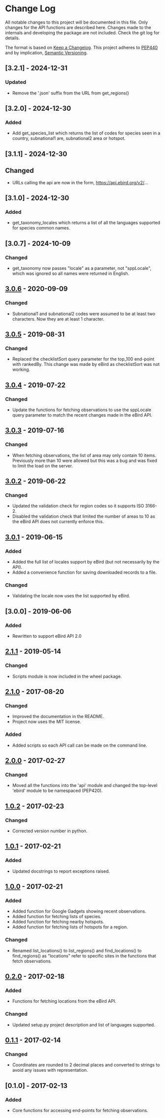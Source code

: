 # Change Log
All notable changes to this project will be documented in this file.
Only changes for the API functions are described here. Changes made
to the internals and developing the package are not included. Check
the git log for details.

The format is based on [Keep a Changelog](http://keepachangelog.com/).
This project adheres to [PEP440](https://www.python.org/dev/peps/pep-0440/)
and by implication, [Semantic Versioning](http://semver.org/).

## [3.2.1] - 2024-12-31
### Updated
- Remove the '.json' suffix from the URL from get_regions()

## [3.2.0] - 2024-12-30
### Added
- Add get_species_list which returns the list of codes for species seen
  in a country, subnational1 are, subnational2 area or hotspot.

## [3.1.1] - 2024-12-30
## Changed
- URLs calling the api are now in the form, https://api.ebird.org/v2/...

## [3.1.0] - 2024-12-30
### Added
- get_taxonomy_locales which returns a list of all the languages
  supported for species common names.

## [3.0.7] - 2024-10-09
### Changed
- get_taxonomy now passes "locale" as a parameter, not "sppLocale",
  which was ignored so all names were returned in English.

## [3.0.6] - 2020-09-09
### Changed
- Subnational1 and subnational2 codes were assumed to be at least two
  characters. Now they are at least 1 character.

## [3.0.5] - 2019-08-31
### Changed
- Replaced the checklistSort query parameter for the top_100 end-point
  with rankedBy. This change was made by eBird as checklistSort was not
  working.

## [3.0.4] - 2019-07-22
### Changed
- Update the functions for fetching observations to use the sppLocale
  query parameter to match the recent changes made in the eBird API.

## [3.0.3] - 2019-07-16
### Changed
- When fetching observations, the list of area may only contain 10 items.
  Previously more than 10 were allowed but this was a bug and was fixed to
  limit the load on the server.

## [3.0.2] - 2019-06-22
### Changed
- Updated the validation check for region codes so it supports ISO 3166-2.
- Disabled the validation check that limited the number of areas to 10 as
  the eBird API does not currently enforce this.

## [3.0.1] - 2019-06-15
### Added
- Added the full list of locales support by eBird (but not necessarily by the API).
- Added a convenience function for saving downloaded records to a file.
### Changed
- Validating the locale now uses the list supported by eBird.

## [3.0.0] - 2019-06-06
### Added
- Rewritten to support eBird API 2.0

## [2.1.1] - 2019-05-14
### Changed
- Scripts module is now included in the wheel package.

## [2.1.0] - 2017-08-20
### Changed
- Improved the documentation in the README.
- Project now uses the MIT license.

### Added
- Added scripts so each API call can be made on the command line.

## [2.0.0] - 2017-02-27
### Changed
- Moved all the functions into the 'api' module and changed the top-level
'ebird' module to be namespaced (PEP420).

## [1.0.2] - 2017-02-23
### Changed
- Corrected version number in python.

## [1.0.1] - 2017-02-21
### Added
- Updated docstrings to report exceptions raised.

## [1.0.0] - 2017-02-21
### Added
- Added function for Google Gadgets showing recent observations.
- Added function for fetching lists of species.
- Added function for fetching nearby hotspots.
- Added function for fetching lists of hotspots for a region.
### Changed
- Renamed list_locations() to list_regions() and find_locations() to
find_regions() as "locations" refer to specific sites in the functions
that fetch observations.

## [0.2.0] - 2017-02-18
### Added
- Functions for fetching locations from the eBird API.
### Changed
- Updated setup.py project description and list of languages supported.

## [0.1.1] - 2017-02-14
### Changed
- Coordinates are rounded to 2 decimal places and converted to strings to
avoid any issues with representation.

## [0.1.0] - 2017-02-13
### Added
- Core functions for accessing end-points for fetching observations.

[Unreleased]: https://github.com/ProjectBabbler/ebird-api/compare/3.0.6...HEAD
[3.0.6]: https://github.com/ProjectBabbler/ebird-api/compare/3.0.5...3.0.6
[3.0.5]: https://github.com/ProjectBabbler/ebird-api/compare/3.0.5...3.0.5
[3.0.5]: https://github.com/ProjectBabbler/ebird-api/compare/3.0.4...3.0.5
[3.0.4]: https://github.com/ProjectBabbler/ebird-api/compare/3.0.3...3.0.4
[3.0.3]: https://github.com/ProjectBabbler/ebird-api/compare/3.0.3...3.0.3
[3.0.3]: https://github.com/ProjectBabbler/ebird-api/compare/3.0.2...3.0.3
[3.0.2]: https://github.com/ProjectBabbler/ebird-api/compare/3.0.1...3.0.2
[3.0.1]: https://github.com/ProjectBabbler/ebird-api/compare/3.0.0...3.0.1
[2.1.1]: https://github.com/ProjectBabbler/ebird-api/compare/2.0.1...2.1.1
[2.1.0]: https://github.com/ProjectBabbler/ebird-api/compare/2.0.0...2.1.0
[2.0.0]: https://github.com/ProjectBabbler/ebird-api/compare/1.0.2...2.0.0
[1.0.2]: https://github.com/ProjectBabbler/ebird-api/compare/1.0.1...1.0.2
[1.0.1]: https://github.com/ProjectBabbler/ebird-api/compare/1.0.0...1.0.1
[1.0.0]: https://github.com/ProjectBabbler/ebird-api/compare/0.2.0...1.0.0
[0.2.0]: https://github.com/ProjectBabbler/ebird-api/compare/0.1.1...0.2.0
[0.1.1]: https://github.com/ProjectBabbler/ebird-api/compare/0.1.0...0.1.1
